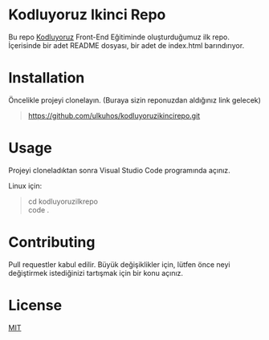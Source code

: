 # Kodluyoruz Ikinci Repo
Bu repo [Kodluyoruz](https://kodluyoruz.org/) Front-End Eğitiminde oluşturduğumuz ilk repo. İçerisinde bir adet README dosyası, bir adet de index.html barındırıyor.



# Installation
Öncelikle projeyi clonelayın. (Buraya sizin reponuzdan aldığınız link gelecek)
> https://github.com/ulkuhos/kodluyoruzikincirepo.git

# Usage
Projeyi cloneladıktan sonra Visual Studio Code programında açınız.

Linux için:
> cd kodluyoruzilkrepo  
code .

# Contributing
Pull requestler kabul edilir. Büyük değişiklikler için, lütfen önce neyi değiştirmek istediğinizi tartışmak için bir konu açınız.
# License
[MIT](https://choosealicense.com/licenses/mit/)